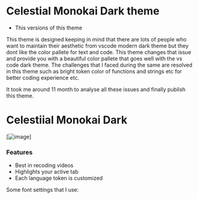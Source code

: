 # Celestial Monokai Dark theme

* This versions of this theme

This theme is designed keeping in mind that there are lots of
people who want to maintain their aesthetic from vscode modern dark theme but they dont like the color pallete for text and code. This theme changes that issue and provide you with a beautiful color pallete that goes well with the vs code dark theme. The challenges that I faced during the same are resolved in this theme such as bright token color of functions and strings etc for better coding experience etc.

It took me around 11 month to analyse all these issues and finally publish this theme.


# Celestiial Monokai Dark
[![image]("images/dark-theme.png")]

### Features

+ Best in recoding videos
+ Highlights your active tab
+ Each language token is customized

Some font settings that I use:

